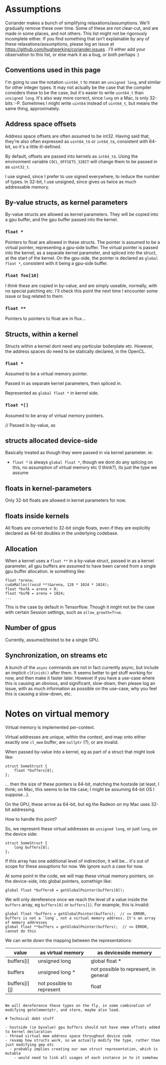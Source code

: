# Assumptions

Coriander makes a bunch of simplifying relaxations/assumptions.  We'll gradually remove these over time.  Some of these are not clear-cut, and are made in some places, and not others.  This list might not be rigorously incomplete either.  If you find something that isn't explainable by any of these relaxations/assumptions, please log an issue at https://github.com/hughperkins/coriander.issues .  I'll either add your observation to this list, or else mark it as a bug, or both perhaps :)

## Conventions used in this page

I'm going to use the notation `uint64_t` to mean an `unsigned long`, and similar for other integer types.  It may not actually be the case that the compiler considers these to be the case, but it's easier to write `uint64_t` than `unsigned long`.  It's also way more correct, since `long` on a Mac, is only 32-bits :-P. Sometimes I might write `uint64` instead of `uint64_t`, but means the same thing, approximately.

## Address space offsets

Address space offsets are often assumed to be int32.  Having said that, they're also often expressed as `uint64_t`s or `int64_t`s, consistent with 64-bit, so it's a little ill-defined.

By default, offsets are passed into kernels as `int64_t`s.  Using the environment variable `COCL_OFFSETS_32BIT` will change them to be passed in as `uint32_t`.

I use signed, since I prefer to use signed everywhere, to reduce the number of types. In 32-bit, I use unsigned, since gives us twice as much addressable memory.

## By-value structs, as kernel parameters

By-value structs are allowed as kernel parameters. They will be copied into a gpu buffer, and the gpu buffer passed into the kernel.

### `float *`

Pointers to float are allowed in these structs. The pointer is assumed to be a virtual pointer, representing a gpu-side buffer. The virtual pointer is passed into the kernel, as a separate kernel parameter, and spliced into the struct, at the start of the kernel.  On the gpu-side, the pointer is declared as `global float *`, consistent with it being a gpu-side buffer.

### `float foo[10]`

I *think* these are copied in by-value, and are simply useable, normally, with no special patching etc.  I'll check this point the next time I encounter some issue or bug related to them.

### `float **`

Pointers to pointers to float are in flux...

## Structs, within a kernel

Structs within a kernel dont need any particular boilerplate etc. However, the address spaces do need to be statically declared, in the OpenCL.

### `float *`

Assumed to be a virtual memory pointer.

Passed in as separate kernel parameters, then spliced in.

Represented as `global float *` in kernel side.

### `float *[]`

Assumed to be array of virtual memory pointers.

// Passed in by-value, as 

## structs allocated device-side

Basically treated as though they were passed in via kernel parameter. ie:
- `float *` is always `global float *`, though we dont do any splicing on this, no assumption of virtual memory etc (I think?), its just the type we assume

## floats in kernel-parameters

Only 32-bit floats are allowed in kernel parameters for now.

## floats inside kernels

All floats are converted to 32-bit single floats, even if they are explicitly declared as 64-bit doubles in the underlying codebase.

## Allocation

When a kernel uses a `float **` in a by-value struct, passed in as a kernel parameter, all gpu buffers are assumed to have been carved from a single gpu buffer allocation.  ie something like:

```
float *arena;
cudaMalloc((void **)&arena, 128 * 1024 * 1024);
float *bufA = arena + 0;
float *bufB = arena + 1024;
...
```

This is the case by default in Tensorflow. Though it might not be the case with certain Session settings, such as `allow_growth=True`.

## Number of gpus

Currently, assumed/tested to be a single GPU.

## Synchronization, on streams etc

A bunch of the `async` commands are not in fact currently async, but include an implicit `clFinish()` after them.  It seems better to get stuff working for now, and then make it faster later. However if you have a use-case where this is causing an obvious, and significant, slow-down, then please log an issue, with as much information as possible on the use-case, why you feel this is causing a slow-down, etc.

# Notes on virtual memory

Virtual memory is implemented per-context.

Virtual addresses are unique, within the context, and map onto either exactly one `cl_mem` buffer, are `nullptr` (?), or are invalid.

When passed by-value into a kernel, eg as part of a struct that might look like:

```
struct SomeStruct {
    float *buffers[8];
};
```
... then the size of these pointers is 64-bit, matching the hostside (at least, I think; on Mac, this seems to be hte case; I might be assuming 64-bit OS I suppose...).

On the GPU, these arrive as 64-bit, but eg the Radeon on my Mac uses 32-bit addressing.

How to handle this point?

So, we represent these virtual addresses as `unsigned long`, or just `long`, on the device side:

```
struct SomeStruct {
    long buffers[8];
};
```

If this array has one additional level of indirection, it will be... it's out of scope for these assuptions for now. We ignore such a case for now.

At some point in the code, we will map these virtual memory pointers, on the device-side, into global pointers, somethign like:

```
global float *buffers0 = getGlobalPointer(buffers[0]);
```

We will only dereference once we reach the level of a value inside the `buffers` array, eg `buffers[0]` or `buffers[1]`. For example, this is invalid:

```
global float *buffers = getGlobalPointer(buffers);  // <= ERROR, buffers is not a `long`, not a virtual memory address. It's an array of memory addresses
global float **buffers = getGlobalPointer(buffers);  // <= ERROR, cannot do this
```

We can write down the mapping between the representations:

| value | as virtual memory | as deviceside memory |
|-----|----------|-----------|
| buffers[i] | unsigned long | global float * |
| buffers | unsigned long * | not possible to represent, in general |
| buffers[i][j] | not possible to represent | float |
```

We will dereference these types on the fly, in some combination of modifying getelementptr, and store, maybe also load.

# Technical debt stuff

- hostside (ie byvalue) gpu buffers should not have vmem offsets added to kernel declaration
- thread virtual mem address space throughout device code
- revamp how structs work, so we actually modify the type, rather than just modifying gep etc
  - probably implies creating our own struct representation, which is mutable
    - would need to link all usages of each instance in to it somehow
